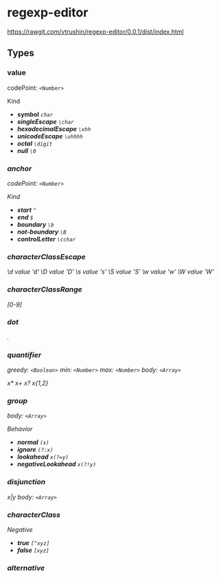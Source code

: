 # regexp-editor

https://rawgit.com/vtrushin/regexp-editor/0.0.1/dist/index.html


## Types

### value
codePoint: `<Number>`

Kind
- **symbol** <code><em>char<em></code>
- **singleEscape** <code>\\<em>char</em></code>
- **hexadecimalEscape** <code>\\x<em>hh</em></code> 
- **unicodeEscape**  <code>\\u<em>hhhh</em></code>
- **octal** <code>\\<em>digit</em></code>
- **null** <code>\0</code>


### anchor
codePoint: `<Number>`

Kind
- **start** <code>^</code>
- **end** <code>$</code>
- **boundary** <code>\b</code>
- **not-boundary** <code>\B</code>
- **controlLetter** <code>\c<em>char</em></code>


### characterClassEscape
\d value 'd'
\D value 'D'
\s value 's'
\S value 'S'
\w value 'w'
\W value 'W'


### characterClassRange
[0-9]


### dot
.


### quantifier
greedy: `<Boolean>`
min: `<Number>`
max: `<Number>`
body: `<Array>`

x*
x+
x?
x{1,2}


### group
body: `<Array>`

Behavior
- **normal** <code>(<em>x</em>)</code>
- **ignore** <code>(?:<em>x</em>)</code>
- **lookahead** <code><em>x</em>(?=<em>y</em>)</code>
- **negativeLookahead** <code><em>x</em>(?!<em>y</em>)</code>


### disjunction
x|y
body: `<Array>`


### characterClass
Negative
- **true** <code>[^<em>xyz</em>]</code>
- **false** <code>[<em>xyz</em>]</code>

### alternative

